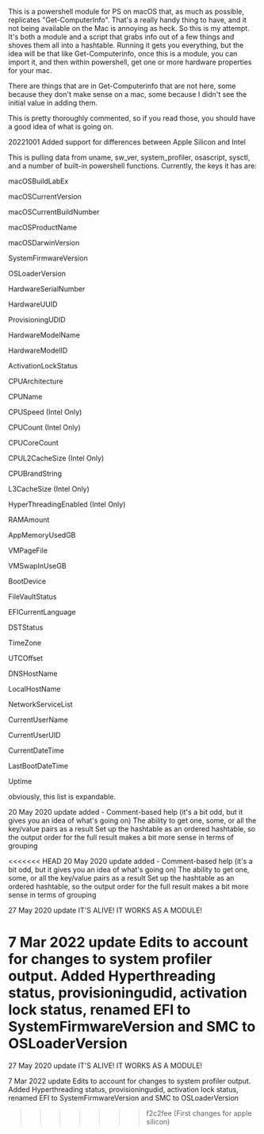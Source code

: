 This is a powershell module for PS on macOS that, as much as possible, replicates "Get-ComputerInfo". That's a really handy thing to have, and it not being available on the Mac is annoying as heck. So this is my attempt. It's both a module and a script that grabs info out of a few things and shoves them all into a hashtable. Running it gets you everything, but the idea will be that like Get-Computerinfo, once this is a module, you can import it, and then within powershell, get one or more hardware properties for your mac.

There are things that are in Get-Computerinfo that are not here, some because they don't make sense on a mac, some because I didn't see the initial value in adding them.

This is pretty thoroughly commented, so if you read those, you should have a good idea of what is going on.

20221001 Added support for differences between Apple Silicon and Intel

This is pulling data from uname, sw_ver, system_profiler, osascript, sysctl, and a number of built-in powershell functions. Currently, the keys it has are:

macOSBuildLabEx

macOSCurrentVersion

macOSCurrentBuildNumber

macOSProductName

macOSDarwinVersion

SystemFirmwareVersion

OSLoaderVersion

HardwareSerialNumber

HardwareUUID

ProvisioningUDID

HardwareModelName

HardwareModelID

ActivationLockStatus

CPUArchitecture

CPUName

CPUSpeed (Intel Only)

CPUCount  (Intel Only)

CPUCoreCount

CPUL2CacheSize  (Intel Only)

CPUBrandString

L3CacheSize  (Intel Only)

HyperThreadingEnabled  (Intel Only)

RAMAmount

AppMemoryUsedGB

VMPageFile

VMSwapInUseGB

BootDevice

FileVaultStatus

EFICurrentLanguage

DSTStatus

TimeZone

UTCOffset

DNSHostName

LocalHostName

NetworkServiceList

CurrentUserName

CurrentUserUID

CurrentDateTime

LastBootDateTime

Uptime

obviously, this list is expandable.

20 May 2020 update added - Comment-based help (it's a bit odd, but it gives you an idea of what's going on) The ability to get one, some, or all the key/value pairs as a result Set up the hashtable as an ordered hashtable, so the output order for the full result makes a bit more sense in terms of grouping

<<<<<<< HEAD
20 May 2020 update
added - 
  Comment-based help (it's a bit odd, but it gives you an idea of what's going on)
  The ability to get one, some, or all the key/value pairs as a result
  Set up the hashtable as an ordered hashtable, so the output order for the full result makes a bit more sense in terms of grouping
  
27 May 2020 update
IT'S ALIVE! IT WORKS AS A MODULE! 

7 Mar 2022 update
Edits to account for changes to system profiler output. Added Hyperthreading status, provisioningudid, activation lock status, renamed EFI to SystemFirmwareVersion and SMC to OSLoaderVersion
=======
27 May 2020 update IT'S ALIVE! IT WORKS AS A MODULE!

7 Mar 2022 update Edits to account for changes to system profiler output. Added Hyperthreading status, provisioningudid, activation lock status, renamed EFI to SystemFirmwareVersion and SMC to OSLoaderVersion
>>>>>>> f2c2fee (First changes for apple silicon)
